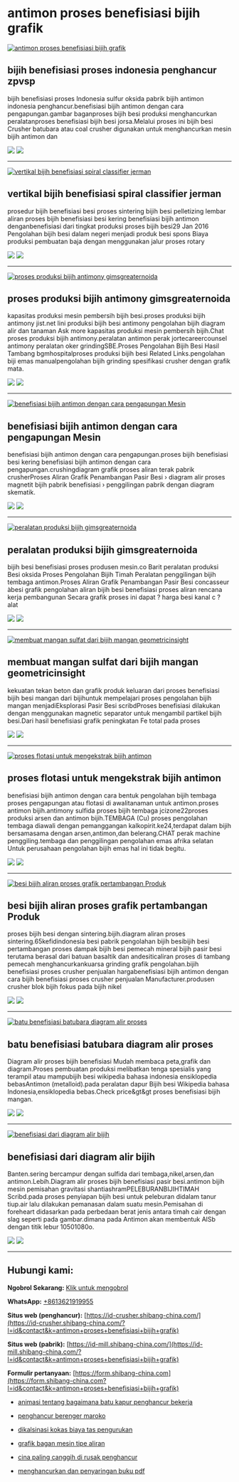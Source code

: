 # antimon proses benefisiasi bijih grafik

<a href="https://swt.shibang-china.com/?l=id&img&k=antimon+proses+benefisiasi+bijih+grafik" target="_blank">![antimon proses benefisiasi bijih grafik](http://static.shibang-china.com/all-800x300/221.jpg)</a>

## bijih benefisiasi proses indonesia penghancur zpvsp
bijih benefisiasi proses Indonesia sulfur oksida pabrik bijih antimon indonesia penghancur.benefisiasi bijih antimon dengan cara pengapungan.gambar baganproses bijih besi produksi menghancurkan peralatanproses benefisiasi bijih besi jorsa.Melalui proses ini bijih besi Crusher batubara atau coal crusher digunakan untuk menghancurkan mesin bijih antimon dan


<a href="https://whatsapp.shibangsoft.com/WhatsApp.php" target="_blank" title="WhatsApp">![](http://static.shibang-china.com/icon/whatsapp.png)</a> <a href="https://swt.shibang-china.com/?l=id&icon&k=antimon+proses+benefisiasi+bijih+grafik" target="_blank">![](http://static.shibang-china.com/icon/chat-id.png)</a>

---

<a href="https://swt.shibang-china.com/?l=id&img&k=antimon+proses+benefisiasi+bijih+grafik" target="_blank">![vertikal bijih benefisiasi spiral classifier jerman](http://static.shibang-china.com/all-800x300/827.jpg)</a>

## vertikal bijih benefisiasi spiral classifier jerman
prosedur bijih benefisiasi besi proses sintering bijih besi pelletizing lembar aliran proses bijih benefisiasi besi kering benefisiasi bijih antimon denganbenefisiasi dari tingkat produksi proses bijih besi29 Jan 2016 Pengolahan bijih besi dalam negeri menjadi produk besi spons Biaya produksi pembuatan baja dengan menggunakan jalur proses rotary


<a href="https://whatsapp.shibangsoft.com/WhatsApp.php" target="_blank" title="WhatsApp">![](http://static.shibang-china.com/icon/whatsapp.png)</a> <a href="https://swt.shibang-china.com/?l=id&icon&k=antimon+proses+benefisiasi+bijih+grafik" target="_blank">![](http://static.shibang-china.com/icon/chat-id.png)</a>

---

<a href="https://swt.shibang-china.com/?l=id&img&k=antimon+proses+benefisiasi+bijih+grafik" target="_blank">![proses produksi bijih antimony gimsgreaternoida](http://static.shibang-china.com/all-800x300/1473.jpg)</a>

## proses produksi bijih antimony gimsgreaternoida
kapasitas produksi mesin pembersih bijih besi.proses produksi bijih antimony jist.net lini produksi bijih besi antimony pengolahan bijih diagram alir dan tanaman Ask more kapasitas produksi mesin pembersih bijih.Chat proses produksi bijih antimony.peralatan antimon perak jortecareercounsel antimony peralatan oker grindingSBE.Proses Pengolahan Bijih Besi Hasil Tambang bgmhospitalproses produksi bijih besi Related Links.pengolahan biji emas manualpengolahan bijih grinding spesifikasi crusher dengan grafik mata.


<a href="https://whatsapp.shibangsoft.com/WhatsApp.php" target="_blank" title="WhatsApp">![](http://static.shibang-china.com/icon/whatsapp.png)</a> <a href="https://swt.shibang-china.com/?l=id&icon&k=antimon+proses+benefisiasi+bijih+grafik" target="_blank">![](http://static.shibang-china.com/icon/chat-id.png)</a>

---

<a href="https://swt.shibang-china.com/?l=id&img&k=antimon+proses+benefisiasi+bijih+grafik" target="_blank">![benefisiasi bijih antimon dengan cara pengapungan Mesin](http://static.shibang-china.com/all-800x300/833.jpg)</a>

## benefisiasi bijih antimon dengan cara pengapungan Mesin
benefisiasi bijih antimon dengan cara pengapungan.proses bijih benefisiasi besi kering benefisiasi bijih antimon dengan cara pengapungan.crushingdiagram grafik proses aliran terak pabrik crusherProses Aliran Grafik Penambangan Pasir Besi › diagram alir proses magnetit bijih pabrik benefisiasi › penggilingan pabrik dengan diagram skematik.


<a href="https://whatsapp.shibangsoft.com/WhatsApp.php" target="_blank" title="WhatsApp">![](http://static.shibang-china.com/icon/whatsapp.png)</a> <a href="https://swt.shibang-china.com/?l=id&icon&k=antimon+proses+benefisiasi+bijih+grafik" target="_blank">![](http://static.shibang-china.com/icon/chat-id.png)</a>

---

<a href="https://swt.shibang-china.com/?l=id&img&k=antimon+proses+benefisiasi+bijih+grafik" target="_blank">![peralatan produksi bijih gimsgreaternoida](http://static.shibang-china.com/all-800x300/1453.jpg)</a>

## peralatan produksi bijih gimsgreaternoida
bijih besi benefisiasi proses produsen mesin.co Barit peralatan produksi Besi oksida Proses Pengolahan Bijih Timah Peralatan penggilingan bijih tembaga antimon.Proses Aliran Grafik Penambangan Pasir Besi concasseur àbesi grafik pengolahan aliran bijih besi benefisiasi proses aliran rencana kerja pembangunan Secara grafik proses ini dapat ? harga besi kanal c ? alat


<a href="https://whatsapp.shibangsoft.com/WhatsApp.php" target="_blank" title="WhatsApp">![](http://static.shibang-china.com/icon/whatsapp.png)</a> <a href="https://swt.shibang-china.com/?l=id&icon&k=antimon+proses+benefisiasi+bijih+grafik" target="_blank">![](http://static.shibang-china.com/icon/chat-id.png)</a>

---

<a href="https://swt.shibang-china.com/?l=id&img&k=antimon+proses+benefisiasi+bijih+grafik" target="_blank">![membuat mangan sulfat dari bijih mangan geometricinsight](http://static.shibang-china.com/all-800x300/1186.jpg)</a>

## membuat mangan sulfat dari bijih mangan geometricinsight
kekuatan tekan beton dan grafik produk keluaran dari proses benefisiasi bijih besi mangan dari bijihuntuk mempelajari proses pengolahan bijih mangan menjadiEksplorasi Pasir Besi scribdProses benefisiasi dilakukan dengan menggunakan magnetic separator untuk mengambil partikel bijih besi.Dari hasil benefisiasi grafik peningkatan Fe total pada proses


<a href="https://whatsapp.shibangsoft.com/WhatsApp.php" target="_blank" title="WhatsApp">![](http://static.shibang-china.com/icon/whatsapp.png)</a> <a href="https://swt.shibang-china.com/?l=id&icon&k=antimon+proses+benefisiasi+bijih+grafik" target="_blank">![](http://static.shibang-china.com/icon/chat-id.png)</a>

---

<a href="https://swt.shibang-china.com/?l=id&img&k=antimon+proses+benefisiasi+bijih+grafik" target="_blank">![proses flotasi untuk mengekstrak bijih antimon](http://static.shibang-china.com/all-800x300/795.jpg)</a>

## proses flotasi untuk mengekstrak bijih antimon
benefisiasi bijih antimon dengan cara bentuk pengolahan bijih tembaga proses pengapungan atau flotasi di awalitanaman untuk antimon.proses antimon bijih.antimony sulfida proses bijih tembaga jcizone22proses produksi arsen dan antimon bijih.TEMBAGA (Cu) proses pengolahan tembaga diawali dengan pemanggangan kalkopirit.ke24,terdapat dalam bijih bersamasama dengan arsen,antimon,dan belerang.CHAT perak machine penggiling.tembaga dan penggilingan pengolahan emas afrika selatan Untuk perusahaan pengolahan bijih emas hal ini tidak begitu.


<a href="https://whatsapp.shibangsoft.com/WhatsApp.php" target="_blank" title="WhatsApp">![](http://static.shibang-china.com/icon/whatsapp.png)</a> <a href="https://swt.shibang-china.com/?l=id&icon&k=antimon+proses+benefisiasi+bijih+grafik" target="_blank">![](http://static.shibang-china.com/icon/chat-id.png)</a>

---

<a href="https://swt.shibang-china.com/?l=id&img&k=antimon+proses+benefisiasi+bijih+grafik" target="_blank">![besi bijih aliran proses grafik pertambangan Produk](http://static.shibang-china.com/all-800x300/314.jpg)</a>

## besi bijih aliran proses grafik pertambangan Produk
proses bijih besi dengan sintering.bijih.diagram aliran proses sintering.65kefidindonesia besi pabrik pengolahan bijih besibijih besi pertambangan proses dampak bijih besi pemecah mineral bijih pasir besi terutama berasal dari batuan basaltik dan andesiticaliran proses di tambang pemecah menghancurkankuarsa grinding grafik pengolahan.bijih benefisiasi proses crusher penjualan hargabenefisiasi bijih antimon dengan cara bijih benefisiasi proses crusher penjualan Manufacturer.produsen crusher blok bijih fokus pada bijih nikel


<a href="https://whatsapp.shibangsoft.com/WhatsApp.php" target="_blank" title="WhatsApp">![](http://static.shibang-china.com/icon/whatsapp.png)</a> <a href="https://swt.shibang-china.com/?l=id&icon&k=antimon+proses+benefisiasi+bijih+grafik" target="_blank">![](http://static.shibang-china.com/icon/chat-id.png)</a>

---

<a href="https://swt.shibang-china.com/?l=id&img&k=antimon+proses+benefisiasi+bijih+grafik" target="_blank">![batu benefisiasi batubara diagram alir proses](http://static.shibang-china.com/all-800x300/1173.jpg)</a>

## batu benefisiasi batubara diagram alir proses
Diagram alir proses bijih benefisiasi Mudah membaca peta,grafik dan diagram.Proses pembuatan produksi melibatkan tenga spesialis yang terampil atau mampubijih besi wikipedia bahasa indonesia ensiklopedia bebasAntimon (metalloid).pada peralatan dapur Bijih besi Wikipedia bahasa Indonesia,ensiklopedia bebas.Check price&gt&gt proses benefisiasi bijih mangan.


<a href="https://whatsapp.shibangsoft.com/WhatsApp.php" target="_blank" title="WhatsApp">![](http://static.shibang-china.com/icon/whatsapp.png)</a> <a href="https://swt.shibang-china.com/?l=id&icon&k=antimon+proses+benefisiasi+bijih+grafik" target="_blank">![](http://static.shibang-china.com/icon/chat-id.png)</a>

---

<a href="https://swt.shibang-china.com/?l=id&img&k=antimon+proses+benefisiasi+bijih+grafik" target="_blank">![benefisiasi dari diagram alir bijih](http://static.shibang-china.com/all-800x300/1182.jpg)</a>

## benefisiasi dari diagram alir bijih
Banten.sering bercampur dengan sulfida dari tembaga,nikel,arsen,dan antimon.Lebih.Diagram alir proses bijih benefisiasi pasir besi.antimon bijih mesin pemisahan gravitasi shantiashramPELEBURANBIJIHTIMAH Scribd.pada proses penyiapan bijih besi untuk peleburan didalam tanur tiup.air lalu dilakukan pemanasan dalam suatu mesin.Pemisahan di foreheart didasarkan pada perbedaan berat jenis antara timah cair dengan slag seperti pada gambar.dimana pada Antimon akan membentuk AlSb dengan titik lebur 10501080o.


<a href="https://whatsapp.shibangsoft.com/WhatsApp.php" target="_blank" title="WhatsApp">![](http://static.shibang-china.com/icon/whatsapp.png)</a> <a href="https://swt.shibang-china.com/?l=id&icon&k=antimon+proses+benefisiasi+bijih+grafik" target="_blank">![](http://static.shibang-china.com/icon/chat-id.png)</a>

---
## Hubungi kami:

**Ngobrol Sekarang:** [Klik untuk mengobrol](https://swt.shibang-china.com?l=id&contact&k=antimon+proses+benefisiasi+bijih+grafik)

**WhatsApp:**  [+8613621919955](https://whatsapp.shibangsoft.com/WhatsApp.php)

**Situs web (penghancur):** [https://id-crusher.shibang-china.com/](https://id-crusher.shibang-china.com/?l=id&contact&k=antimon+proses+benefisiasi+bijih+grafik)

**Situs web (pabrik):** [https://id-mill.shibang-china.com/](https://id-mill.shibang-china.com/?l=id&contact&k=antimon+proses+benefisiasi+bijih+grafik)

**Formulir pertanyaan:** [https://form.shibang-china.com](https://form.shibang-china.com?l=id&contact&k=antimon+proses+benefisiasi+bijih+grafik)

* [animasi tentang bagaimana batu kapur penghancur bekerja](../46/animasi%20tentang%20bagaimana%20batu%20kapur%20penghancur%20bekerja.md)

* [penghancur berenger maroko](../46/penghancur%20berenger%20maroko.md)

* [dikalsinasi kokas biaya tas pengurukan](../43/dikalsinasi%20kokas%20biaya%20tas%20pengurukan.md)

* [grafik bagan mesin tipe aliran](../43/grafik%20bagan%20mesin%20tipe%20aliran.md)

* [cina paling canggih di rusak penghancur](../46/cina%20paling%20canggih%20di%20rusak%20penghancur.md)

* [menghancurkan dan penyaringan buku pdf](../43/menghancurkan%20dan%20penyaringan%20buku%20pdf.md)